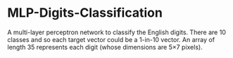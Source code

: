 # MLP-Digits-Classification
A multi-layer perceptron network to classify the English digits. There are 10 classes and so each target vector could be a 1-in-10 vector. An array of length 35 represents each digit (whose dimensions are 5×7 pixels).
